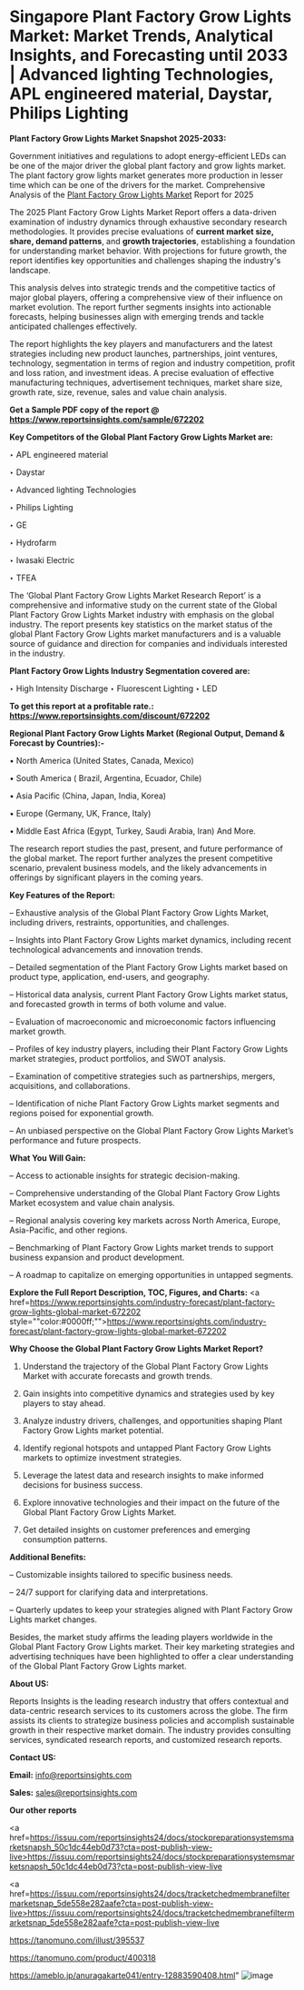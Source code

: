 # Singapore Plant Factory Grow Lights Market: Market Trends, Analytical Insights, and Forecasting until 2033 | Advanced lighting Technologies, APL engineered material, Daystar, Philips Lighting

<strong>Plant Factory Grow Lights Market Snapshot 2025-2033:</strong>

Government initiatives and regulations to adopt energy-efficient LEDs can be one of the major driver the global plant factory and grow lights market. The plant factory grow lights market generates more production in lesser time which can be one of the drivers for the market. Comprehensive Analysis of the <a href=https://www.reportsinsights.com/sample/672202>Plant Factory Grow Lights Market</a> Report for 2025

The 2025 Plant Factory Grow Lights Market Report offers a data-driven examination of industry dynamics through exhaustive secondary research methodologies. It provides precise evaluations of <strong>current market size, share, demand patterns</strong>, and <strong>growth trajectories</strong>, establishing a foundation for understanding market behavior. With projections for future growth, the report identifies key opportunities and challenges shaping the industry's landscape.

This analysis delves into strategic trends and the competitive tactics of major global players, offering a comprehensive view of their influence on market evolution. The report further segments insights into actionable forecasts, helping businesses align with emerging trends and tackle anticipated challenges effectively.

The report highlights the key players and manufacturers and the latest strategies including new product launches, partnerships, joint ventures, technology, segmentation in terms of region and industry competition, profit and loss ration, and investment ideas. A precise evaluation of effective manufacturing techniques, advertisement techniques, market share size, growth rate, size, revenue, sales and value chain analysis.

<strong>Get a Sample PDF copy of the report @ <a href=https://www.reportsinsights.com/sample/672202 style=color:#0000ff;>https://www.reportsinsights.com/sample/672202</a></strong>

<strong>Key Competitors of the Global Plant Factory Grow Lights Market are:</strong>

‣ APL engineered material

‣ Daystar

‣ Advanced lighting Technologies

‣ Philips Lighting

‣ GE

‣ Hydrofarm

‣ Iwasaki Electric

‣ TFEA

The ‘Global Plant Factory Grow Lights Market Research Report’ is a comprehensive and informative study on the current state of the Global Plant Factory Grow Lights Market industry with emphasis on the global industry. The report presents key statistics on the market status of the global Plant Factory Grow Lights market manufacturers and is a valuable source of guidance and direction for companies and individuals interested in the industry.

<strong>Plant Factory Grow Lights Industry Segmentation covered are:</strong>

‣ High Intensity Discharge
‣ Fluorescent Lighting
‣ LED

<strong>To get this report at a profitable rate.: <a href=https://www.reportsinsights.com/discount/672202 style=color:#0000ff;>https://www.reportsinsights.com/discount/672202</a></strong>

<strong>Regional Plant Factory Grow Lights Market (Regional Output, Demand &amp; Forecast by Countries):-</strong>

• North America (United States, Canada, Mexico)

• South America ( Brazil, Argentina, Ecuador, Chile)

• Asia Pacific (China, Japan, India, Korea)

• Europe (Germany, UK, France, Italy)

• Middle East Africa (Egypt, Turkey, Saudi Arabia, Iran) And More.

The research report studies the past, present, and future performance of the global market. The report further analyzes the present competitive scenario, prevalent business models, and the likely advancements in offerings by significant players in the coming years.

<strong>Key Features of the Report:</strong>

– Exhaustive analysis of the Global Plant Factory Grow Lights Market, including drivers, restraints, opportunities, and challenges.

– Insights into Plant Factory Grow Lights market dynamics, including recent technological advancements and innovation trends.

– Detailed segmentation of the Plant Factory Grow Lights market based on product type, application, end-users, and geography.

– Historical data analysis, current Plant Factory Grow Lights market status, and forecasted growth in terms of both volume and value.

– Evaluation of macroeconomic and microeconomic factors influencing market growth.

– Profiles of key industry players, including their Plant Factory Grow Lights market strategies, product portfolios, and SWOT analysis.

– Examination of competitive strategies such as partnerships, mergers, acquisitions, and collaborations.

– Identification of niche Plant Factory Grow Lights market segments and regions poised for exponential growth.

– An unbiased perspective on the Global Plant Factory Grow Lights Market’s performance and future prospects.

<strong>What You Will Gain:</strong>

– Access to actionable insights for strategic decision-making.

– Comprehensive understanding of the Global Plant Factory Grow Lights Market ecosystem and value chain analysis.

– Regional analysis covering key markets across North America, Europe, Asia-Pacific, and other regions.

– Benchmarking of Plant Factory Grow Lights market trends to support business expansion and product development.

– A roadmap to capitalize on emerging opportunities in untapped segments.

<strong>Explore the Full Report Description, TOC, Figures, and Charts:</strong>
<a href=https://www.reportsinsights.com/industry-forecast/plant-factory-grow-lights-global-market-672202 style=""color:#0000ff;"">https://www.reportsinsights.com/industry-forecast/plant-factory-grow-lights-global-market-672202</a>

<strong>Why Choose the Global Plant Factory Grow Lights Market Report?</strong>

1. Understand the trajectory of the Global Plant Factory Grow Lights Market with accurate forecasts and growth trends.

2. Gain insights into competitive dynamics and strategies used by key players to stay ahead.

3. Analyze industry drivers, challenges, and opportunities shaping Plant Factory Grow Lights market potential.

4. Identify regional hotspots and untapped Plant Factory Grow Lights markets to optimize investment strategies.

5. Leverage the latest data and research insights to make informed decisions for business success.

6. Explore innovative technologies and their impact on the future of the Global Plant Factory Grow Lights Market.

7. Get detailed insights on customer preferences and emerging consumption patterns.

<strong>Additional Benefits:</strong>

– Customizable insights tailored to specific business needs.

– 24/7 support for clarifying data and interpretations.

– Quarterly updates to keep your strategies aligned with Plant Factory Grow Lights market changes.

Besides, the market study affirms the leading players worldwide in the Global Plant Factory Grow Lights market. Their key marketing strategies and advertising techniques have been highlighted to offer a clear understanding of the Global Plant Factory Grow Lights market.

<strong><strong>About US</strong>:</strong>

Reports Insights is the leading research industry that offers contextual and data-centric research services to its customers across the globe. The firm assists its clients to strategize business policies and accomplish sustainable growth in their respective market domain. The industry provides consulting services, syndicated research reports, and customized research reports.

<strong>Contact US:</strong>

<p class=><b>Email:</b> <a href=mailto:info@reportsinsights.com>info@reportsinsights.com</a></p>
<p class=><b>Sales:</b> <a href=mailto:sales@reportsinsights.com>sales@reportsinsights.com</a></p>

<strong>Our other reports</strong>

<a href=https://issuu.com/reportsinsights24/docs/stockpreparationsystemsmarketsnapsh_50c1dc44eb0d73?cta=post-publish-view-live>https://issuu.com/reportsinsights24/docs/stockpreparationsystemsmarketsnapsh_50c1dc44eb0d73?cta=post-publish-view-live</a>

<a href=https://issuu.com/reportsinsights24/docs/tracketchedmembranefiltermarketsnap_5de558e282aafe?cta=post-publish-view-live>https://issuu.com/reportsinsights24/docs/tracketchedmembranefiltermarketsnap_5de558e282aafe?cta=post-publish-view-live</a>

<a href=https://tanomuno.com/illust/395537>https://tanomuno.com/illust/395537</a>

<a href=https://tanomuno.com/product/400318>https://tanomuno.com/product/400318</a>

<a href=https://ameblo.jp/anuragakarte041/entry-12883590408.html>https://ameblo.jp/anuragakarte041/entry-12883590408.html</a>"
![image](https://github.com/user-attachments/assets/1283015e-f1cc-4a44-87e2-e8a6555ce514)
